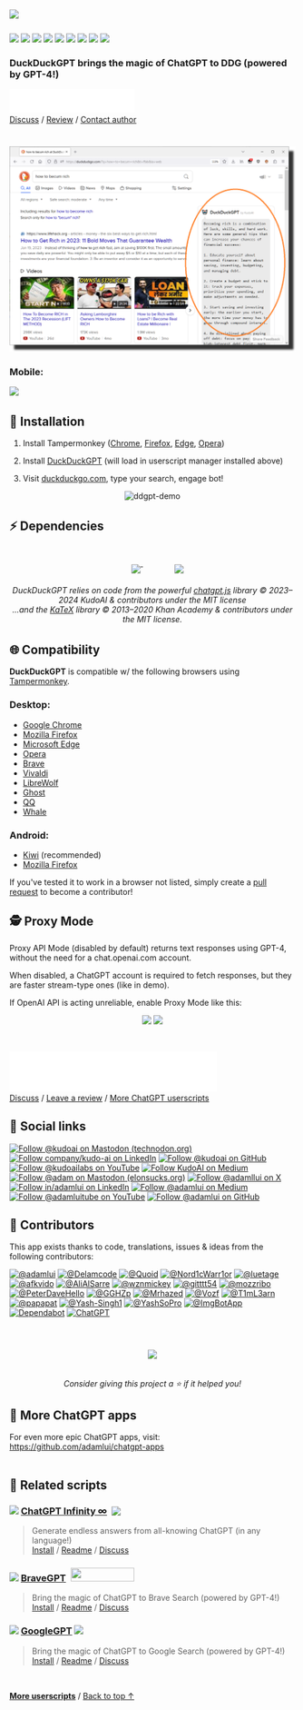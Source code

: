 <h1>
  <picture>
    <source media="(prefers-color-scheme: dark)" srcset="https://media.ddgpt.com/images/logos/duckduckgpt/darkmode371x65.png">
    <img src="https://media.ddgpt.com/images/logos/duckduckgpt/lightmode371x65.png">
  </picture>
</h1>

[![](https://img.shields.io/greasyfork/dt/459849?label=Users&logo=weightsandbiases&logoColor=white&labelColor=464646&color=2bbbd8&style=for-the-badge)](https://greasyfork.org/scripts/459849-duckduckgpt)
[![](https://img.shields.io/badge/License-MIT-orange.svg?logo=internetarchive&logoColor=white&labelColor=464646&style=for-the-badge)](https://github.com/KudoAI/duckduckgpt/blob/main/LICENSE.md)
[![](https://img.shields.io/github/commit-activity/m/KudoAI/duckduckgpt?label=Commits&logo=github&logoColor=white&labelColor=464646&color=7bb7fc&style=for-the-badge)](https://github.com/KudoAI/duckduckgpt/commits/main)
[![](https://img.shields.io/codefactor/grade/github/kudoai/duckduckgpt?label=Code+Quality&logo=codefactor&logoColor=white&labelColor=464646&color=b5fc7b&style=for-the-badge)](https://www.codefactor.io/repository/github/kudoai/duckduckgpt)
[![](https://img.shields.io/badge/Powered_by-chatgpt.js-black?logo=gamejolt&logoColor=white&labelColor=464646&style=for-the-badge)](https://github.com/KudoAI/chatgpt.js?utm_source=duckduckgpt&utm_content=github_shield)
[![](https://img.shields.io/badge/dynamic/json?url=https%3A%2F%2Fsonarcloud.io%2Fapi%2Fmeasures%2Fcomponent%3Fcomponent%3Dkudoai_duckduckgpt%26metricKeys%3Dvulnerabilities&query=%24.component.measures.0.value&style=for-the-badge&logo=sonarcloud&logoColor=white&labelColor=464646&label=Vulnerabilities&color=gold)](https://sonarcloud.io/component_measures?metric=new_vulnerabilities&id=kudoai_duckduckgpt)
[![](https://img.shields.io/badge/Mentioned_in-Awesome-fc7bb7?logo=awesomelists&logoColor=white&labelColor=464646&style=for-the-badge)](https://github.com/awesome-scripts/awesome-userscripts#chatgpt)
[![](https://img.shields.io/badge/Built_by-KudoAI-a07bfc?logo=esbuild&logoColor=white&labelColor=464646&style=for-the-badge)](https://www.kudoai.com?utm_source=duckduckgpt&utm_content=github_shield)
[![](https://img.shields.io/badge/web-www.duckduckgpt.com-lightgrey?logo=dribbble&logoColor=white&labelColor=464646&style=for-the-badge)](https://www.duckduckgpt.com?utm_source=duckduckgpt&utm_content=github_shield)

<h3><b>DuckDuckGPT</b> brings the magic of ChatGPT to DDG (powered by GPT-4!)</h3>

<a href="https://greasyfork.org/scripts/459849-duckduckgpt"><img height=42 src="https://github.com/adamlui/userscripts/raw/master/media/images/buttons/install-button.svg"></a><a href="#-installation"><img height=42 title="How to install" src="https://github.com/adamlui/userscripts/raw/master/media/images/buttons/help-button.svg"></a>
<br>
[Discuss](https://github.duckduckgpt.com/discussions) /
[Review](https://greasyfork.org/scripts/459849-duckduckgpt/feedback#post-discussion) /
[Contact author](https://github.com/adamlui)

#

<img src="https://raw.githubusercontent.com/KudoAI/duckduckgpt/main/media/images/screenshots/how-to-becum-rich-demo.png">

### Mobile:

<img src="https://media.ddgpt.com/images/screenshots/mobile/how-to-becum-rich-query/darkmode.png">

## 🚀 Installation

1. Install Tampermonkey ([Chrome](https://chrome.google.com/webstore/detail/tampermonkey/dhdgffkkebhmkfjojejmpbldmpobfkfo), [Firefox](https://addons.mozilla.org/firefox/addon/tampermonkey/), [Edge](https://microsoftedge.microsoft.com/addons/detail/tampermonkey/iikmkjmpaadaobahmlepeloendndfphd), [Opera](https://addons.opera.com/extensions/details/tampermonkey-beta/))

2. Install [DuckDuckGPT](https://greasyfork.org/scripts/459849-duckduckgpt) (will load in userscript manager installed above)

3. Visit [duckduckgo.com](https://duckduckgo.com), type your search, engage bot!

<div align="center">

![ddgpt-demo](https://user-images.githubusercontent.com/10906554/220238659-9b59de4f-31d0-468a-a41d-528ac924732f.gif)
  
</div>

## ⚡ Dependencies

<h6>
<div align="center">
<br>

<a href="https://chatgpt.js.org">
    <picture>
        <source media="(prefers-color-scheme: dark)" srcset="https://raw.githubusercontent.com/KudoAI/chatgpt.js/main/media/images/chatgpt.js-logo-dark-mode-5995x619.png">
        <img width=455 style="margin: 0 0 -13px 18px" src="https://raw.githubusercontent.com/KudoAI/chatgpt.js/main/media/images/chatgpt.js-logo-light-mode-5995x619.png">
    </picture>
</a>
&nbsp;&nbsp;&nbsp;&nbsp;&nbsp;&nbsp;&nbsp;
<a href="https://katex.org">
    <img width=175 style="margin: 0 0 -13px 24px" src="https://i.imgur.com/3FBdSCi.png">
</a>
<br><br>

DuckDuckGPT relies on code from the powerful [chatgpt.js](https://github.com/KudoAI/chatgpt.js) library © 2023–2024 KudoAI & contributors under the MIT license
<br>...and the [KaTeX](https://github.com/KaTeX/KaTeX) library © 2013–2020 Khan Academy & contributors under the MIT license.

</div>
</h6>

## 🌐 Compatibility 

**DuckDuckGPT** is compatible w/ the following browsers using [Tampermonkey](https://www.tampermonkey.net/).

### Desktop:

- [Google Chrome](https://www.chrome.com)
- [Mozilla Firefox](https://www.firefox.com)
- [Microsoft Edge](https://www.microsoft.com/edge)
- [Opera](https://www.opera.com)
- [Brave](https://brave.com)
- [Vivaldi](https://vivaldi.com)
- [LibreWolf](https://librewolf.net/)
- [Ghost](https://ghostbrowser.com/)
- [QQ](https://browser.qq.com/)
- [Whale](https://whale.naver.com)

### Android:

- [Kiwi](https://kiwibrowser.com/) (recommended)
- [Mozilla Firefox](https://www.mozilla.org/firefox/browsers/mobile/android/)

If you've tested it to work in a browser not listed, simply create a [pull request](https://github.duckduckgpt.com/pulls) to become a contributor!

## 🕵️ Proxy Mode

Proxy API Mode (disabled by default) returns text responses using GPT-4, without the need for a chat.openai.com account.

When disabled, a ChatGPT account is required to fetch responses, but they are faster stream-type ones (like in demo).

If OpenAI API is acting unreliable, enable Proxy Mode like this:

<div align='center'>

![](https://user-images.githubusercontent.com/10906554/229062641-abff9d17-21cc-49b2-a98e-7793c231c4f2.png)
![](https://user-images.githubusercontent.com/10906554/229728672-3fec6a2d-c4fe-4738-871d-56c1d97cb2c5.png)

</div>

<br>

<a href="https://greasyfork.org/scripts/459849-duckduckgpt"><img src="https://github.com/adamlui/userscripts/raw/master/media/images/buttons/install-button.svg"></a><a href="#-installation"><img title="How to install" src="https://github.com/adamlui/userscripts/raw/master/media/images/buttons/help-button.svg"></a>
<br>
[Discuss](https://github.duckduckgpt.com/discussions) /
[Leave a review](https://greasyfork.org/scripts/459849-duckduckgpt/feedback#post-discussion) /
[More ChatGPT userscripts](https://github.com/adamlui/userscripts/tree/master/chatgpt)

## 📣 Social links

[![](https://img.shields.io/mastodon/follow/111075576869014999?domain=https%3A%2F%2Ftechnodon.org&style=social "Follow @kudoai on Mastodon (technodon.org)")](https://technodon.org/@kudoai?utm_source=duckduckgpt&utm_content=github_shield)
[![](https://img.shields.io/badge/Follow%20company%2fkudo--ai-151-blue?logo=linkedin&style=social "Follow company/kudo-ai on LinkedIn")](https://linkedin.com/company/kudo-ai)
[![](https://img.shields.io/github/followers/kudoai?label=Follow%20%40kudoai&style=social "Follow @kudoai on GitHub")](https://github.com/KudoAI)
[![](https://img.shields.io/youtube/channel/subscribers/UCdwQlbPJW3RbkLcHh_DGb0g?label=Follow%20%40kudoailabs&style=social "Follow @kudoailabs on YouTube")](https://www.youtube.com/@kudoailabs?sub_confirmation=1)
[![](https://img.shields.io/badge/Follow%20KudoAI-6-blue?logo=medium&style=social "Follow KudoAI on Medium")](https://blog.kudoai.com?utm_source=duckduckgpt&utm_content=github_shield)
<br>[![](https://img.shields.io/mastodon/follow/109387703022229926?domain=https%3A%2F%2Felonsucks.org&style=social "Follow @adam on Mastodon (elonsucks.org)")](https://elonsucks.org/@adam?utm_source=duckduckgpt&utm_content=github_shield)
[![](https://img.shields.io/badge/Follow%20@adamllui-2.2k-blue?logo=x&style=social "Follow @adamllui on X")](https://x.com/intent/user?screen_name=adamllui)
[![](https://img.shields.io/badge/Follow%20in%2fadamlui-1.3k-blue?logo=linkedin&style=social "Follow in/adamlui on LinkedIn")](https://linkedin.com/in/adamlui)
[![](https://img.shields.io/badge/Follow%20@adamlui-637-blue?logo=medium&style=social "Follow @adamlui on Medium")](https://adamlui.com?utm_source=duckduckgpt&utm_content=github_shield)
[![](https://img.shields.io/youtube/channel/subscribers/UCgBMqK7SRL5R__3qM-YAcSg?label=Follow%20%40adamluitube&style=social "Follow @adamluitube on YouTube")](https://www.youtube.com/AdamLuiTube?sub_confirmation=1)
[![](https://img.shields.io/github/followers/adamlui?label=Follow%20%40adamlui&style=social "Follow @adamlui on GitHub")](https://github.com/adamlui)

## 🧠 Contributors

This app exists thanks to code, translations, issues & ideas from the following contributors:

[![](https://images.weserv.nl/?url=https://avatars.githubusercontent.com/u/10906554?first-contrib=2023.02.11&h=50&w=50&mask=circle&maxage=7d "@adamlui")](https://github.com/adamlui)
[![](https://images.weserv.nl/?url=https://avatars.githubusercontent.com/u/68170410?first-contrib=2023.02.19-unproxied-buggy-report-lead-to-proxied-mode&h=50&w=50&mask=circle&maxage=7d "@Delamcode")](https://github.com/Delamcode)
[![](https://images.weserv.nl/?url=https://avatars.githubusercontent.com/u/7660254?first-contrib=2023.03.01-stick-w-gm-api-recommendation&h=50&w=50&mask=circle&maxage=7d "@Quoid")](https://github.com/Quoid)
[![](https://images.weserv.nl/?url=https://avatars.githubusercontent.com/u/47604048?first-contrib=2023.04.01-proxy-ip-bug-report&h=50&w=50&mask=circle&maxage=7d "@Nord1cWarr1or")](https://github.com/Nord1cWarr1or)
[![](https://images.weserv.nl/?url=https://avatars.githubusercontent.com/u/13988217?first-contrib=2023.04.21-ddg-dark-theme-bug-report&h=50&w=50&mask=circle&maxage=7d "@luetage")](https://github.com/luetage)
[![](https://images.weserv.nl/?url=https://avatars.githubusercontent.com/u/69060894?first-contrib=2023.05.16-katex-idea&h=50&w=50&mask=circle&maxage=7d "@afkvido")](https://github.com/afkvido)
[![](https://images.weserv.nl/?url=https://avatars.githubusercontent.com/u/129722778?first-contrib=2023.05.23-css-readability&h=50&w=50&mask=circle&maxage=7d "@AliAlSarre")](https://github.com/AliAlSarre)
[![](https://images.weserv.nl/?url=https://avatars.githubusercontent.com/u/44784663?first-contrib=2023.05.26-ddg-centered-mode-bug-report&h=50&w=50&mask=circle&maxage=7d "@wznmickey")](https://github.com/wznmickey)
[![](https://images.weserv.nl/?url=https://avatars.githubusercontent.com/u/96403800?first-contrib=2023.06.24-reply-language-idea&h=50&w=50&mask=circle&maxage=7d "@gitttt54")](https://github.com/gitttt54)
[![](https://images.weserv.nl/?url=https://avatars.githubusercontent.com/u/12557024?first-contrib=2023.06.29-fatter-sidebar-idea&h=50&w=50&mask=circle&maxage=7d "@mozzribo")](https://github.com/mozzribo)
[![](https://images.weserv.nl/?url=https://avatars.githubusercontent.com/u/3691490?first-contrib=2023.10.15-taiwanese-msg-improvements&h=50&w=50&mask=circle&maxage=7d "@PeterDaveHello")](https://github.com/PeterDaveHello)
[![](https://images.weserv.nl/?url=https://avatars.githubusercontent.com/u/88123889?first-contrib=2023.10.17-brave-dark-mode-bug-report&h=50&w=50&mask=circle&maxage=7d "@GGHZp")](https://github.com/GGHZp)
[![](https://images.weserv.nl/?url=https://avatars.githubusercontent.com/u/149096330?first-contrib=2023.10.26-brave-dark-mode-bug-ss&h=50&w=50&mask=circle&maxage=7d "@Mrhazed")](https://github.com/Mrhazed)
[![](https://images.weserv.nl/?url=https://avatars.githubusercontent.com/u/22998537?first-contrib=2023.11.25-related-queries-do-not-show-in-openai-mode-bug-report&h=50&w=50&mask=circle&maxage=7d "@Vozf")](https://github.com/Vozf)
[![](https://images.weserv.nl/?url=https://avatars.githubusercontent.com/u/9349164?first-contrib=2023.11.30-standby-mode-suggestion&h=50&w=50&mask=circle&maxage=7d "@T1mL3arn")](https://github.com/T1mL3arn)
[![](https://images.weserv.nl/?url=https://avatars.githubusercontent.com/u/22026520?first-contrib=2023.12.25-french-tts-suggestion&h=50&w=50&mask=circle&maxage=7d "@papapat")](https://github.com/papapat)
[![](https://images.weserv.nl/?url=https://avatars.githubusercontent.com/u/53054099?first-contrib=2023.1.27-added-eslint-plugin-userscripts-&h=50&w=50&mask=circle&maxage=7d "@Yash-Singh1")](https://github.com/Yash-Singh1)
[![](https://images.weserv.nl/?url=https://avatars.githubusercontent.com/u/105553471?first-contrib=2024.02.15-openai-endpoint-broke-report&h=50&w=50&mask=circle&maxage=7d "@YashSoPro")](https://github.com/YashSoPro)
[![](https://images.weserv.nl/?url=https://avatars.githubusercontent.com/u/31427850?h=50&w=50&mask=circle&maxage=7d "@ImgBotApp")](https://github.com/ImgBotApp)
[![](https://images.weserv.nl/?url=https://avatars.githubusercontent.com/in/29110&h=50&w=50&mask=circle&maxage=7d "Dependabot")](https://github.com/dependabot)
[![](https://images.weserv.nl/?url=https://i.imgur.com/tNyIPmG.jpg?h=50&w=50&mask=circle&maxage=7d "ChatGPT")](https://chat.openai.com)

#

<div align="center">

<br>

<a href="https://star-history.com/#KudoAI/duckduckgpt">
    <picture>
        <source media="(prefers-color-scheme: dark)" srcset="https://api.star-history.com/svg?repos=KudoAI/duckduckgpt&type=Timeline&theme=dark" />
        <img width=665 src="https://api.star-history.com/svg?repos=KudoAI/duckduckgpt&type=Timeline" />
    </picture>
</a>

<br><i>Consider giving this project a ⭐ if it helped you!</i>

</div>

## 🤖 More ChatGPT apps

For even more epic ChatGPT apps, visit: https://github.com/adamlui/chatgpt-apps
<br><br>

## 📜 Related scripts

### <picture><source media="(prefers-color-scheme: dark)" srcset="https://i.imgur.com/RduASbD.png"><img width=16 src="https://raw.githubusercontent.com/adamlui/chatgpt-userscripts/main/media/icons/openai-favicon64.png"></picture> [ChatGPT Infinity ∞](https://github.chatgptinfinity.com) <a href="https://github.com/awesome-scripts/awesome-userscripts#chatgpt"><img src="https://awesome.re/mentioned-badge.svg" style="margin:0 0 -2px 4px"></a>

> Generate endless answers from all-knowing ChatGPT (in any language!)
<br>[Install](https://github.chatgptinfinity.com/#-installation) / 
[Readme](https://github.chatgptinfinity.com/#readme) / 
[Discuss](https://chatgptinfinity.com/discuss)

### <img src="https://media.bravegpt.com/images/icons/bravegpt/icon48.png" width=18> [BraveGPT](https://github.bravegpt.com) <a href="https://www.producthunt.com/posts/bravegpt?utm_source=badge-featured&utm_medium=badge&utm_souce=badge-bravegpt" target="_blank"><img src="https://api.producthunt.com/widgets/embed-image/v1/featured.svg?post_id=385630&theme=light" style="width: 112px; height: 24px; margin:0 0 -4px 5px;" width="112" height="24" /></a>

> Bring the magic of ChatGPT to Brave Search (powered by GPT-4!)
<br>[Install](https://github.bravegpt.com/#-installation) /
[Readme](https://github.bravegpt.com/#readme) /
[Discuss](https://github.bravegpt.com/discussions)

### <picture><source media="(prefers-color-scheme: dark)" srcset="https://media.googlegpt.io/images/icons/googlegpt/white/icon32.png"><img width=17 src="https://media.googlegpt.io/images/icons/googlegpt/black/icon32.png"></picture> [GoogleGPT](https://github.kudoai.com/googlegpt) <a href="https://github.com/awesome-scripts/awesome-userscripts#chatgpt"><img src="https://awesome.re/mentioned-badge.svg"></a>

> Bring the magic of ChatGPT to Google Search (powered by GPT-4!)
<br>[Install](https://greasyfork.org/scripts/478597-googlegpt) /
[Readme](https://github.kudoai.com/googlegpt/#readme) /
[Discuss](https://github.kudoai.com/googlegpt/discussions)

<img height=6px width="100%" src="https://raw.githubusercontent.com/andreasbm/readme/master/assets/lines/aqua.png">

<a href="https://github.com/adamlui/userscripts">**More userscripts**</a> / 
<a href="#--------------">Back to top ↑</a>
